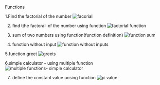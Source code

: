 Functions

1.Find the factorial of the number
![facorial](https://github.com/user-attachments/assets/b2b2e1d6-829f-45a2-afc4-9130ebfb4005)

2. find tthe factorail of the number using function
   ![factorial function](https://github.com/user-attachments/assets/c60de6df-cfaa-41a6-9bf5-abd4a2ca3bc4)

3. sum of two numbers using function(function definition)
 ![function sum](https://github.com/user-attachments/assets/2bf7a3c8-aba1-49ef-ada3-14a42c8d6b9e)

4. function without input
   ![function without inputs](https://github.com/user-attachments/assets/d3bd0084-df45-4ec2-9831-617bfd0d0e18)

5.function greet
![greets](https://github.com/user-attachments/assets/c7c89c6a-2ed4-4b8c-af9a-e18cf973d7b6)

6.simple calculator - using multiple function
![multiple functions- simple calculator](https://github.com/user-attachments/assets/67c6e429-a9f8-4ca6-a0b0-118ae102820a)

7. define the constant value unsing function
   ![pi value](https://github.com/user-attachments/assets/8afd105e-9b5d-4528-8dee-cf37c308f497)








